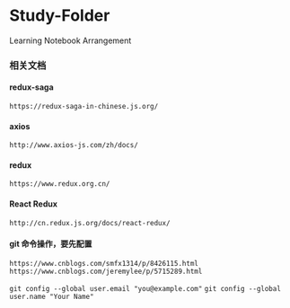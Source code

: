# Study-Folder
Learning Notebook Arrangement

### 相关文档

#### redux-saga
`https://redux-saga-in-chinese.js.org/`

#### axios
`http://www.axios-js.com/zh/docs/`

#### redux
`https://www.redux.org.cn/`

#### React Redux
`http://cn.redux.js.org/docs/react-redux/`

#### git 命令操作，要先配置 
`https://www.cnblogs.com/smfx1314/p/8426115.html` <br />
`https://www.cnblogs.com/jeremylee/p/5715289.html`

`git config --global user.email "you@example.com"`
`git config --global user.name "Your Name"`
